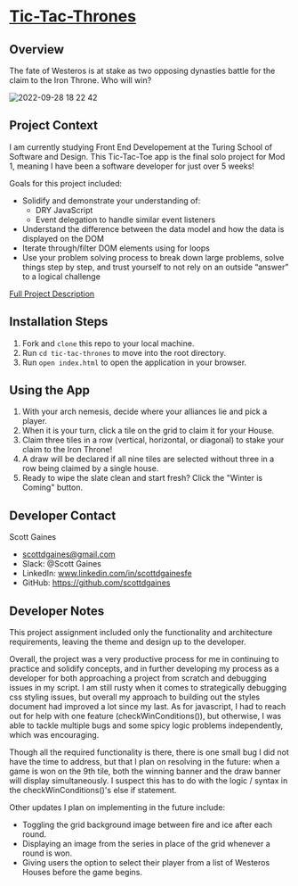 # [Tic-Tac-Thrones](https://scottdgaines.github.io/tic-tac-thrones/)

## Overview

The fate of Westeros is at stake as two opposing dynasties battle for the claim to the Iron Throne. Who will win?

![2022-09-28 18 22 42](https://user-images.githubusercontent.com/103966650/192911489-84f566ca-7537-41cc-ab60-f5dfeb532302.gif)

## Project Context
I am currently studying Front End Developement at the Turing School of Software and Design. This Tic-Tac-Toe app is the final solo project for Mod 1, meaning I have been a software developer for just over 5 weeks!

Goals for this project included:

- Solidify and demonstrate your understanding of:
  - DRY JavaScript
  - Event delegation to handle similar event listeners
- Understand the difference between the data model and how the data is displayed on the DOM
- Iterate through/filter DOM elements using for loops
- Use your problem solving process to break down large problems, solve things step by step, and trust yourself to not rely on an outside “answer” to a logical challenge

[Full Project Description](https://frontend.turing.edu/projects/module-1/tic-tac-toe-solo-v2.html)

## Installation Steps

1. Fork and ```clone``` this repo to your local machine.
2. Run ```cd tic-tac-thrones``` to move into the root directory.
3. Run ```open index.html``` to open the application in your browser.

## Using the App

1. With your arch nemesis, decide where your alliances lie and pick a player.
2. When it is your turn, click a tile on the grid to claim it for your House.
3. Claim three tiles in a row (vertical, horizontal, or diagonal) to stake your claim to the Iron Throne!
4. A draw will be declared if all nine tiles are selected without three in a row being claimed by a single house.
5. Ready to wipe the slate clean and start fresh? Click the "Winter is Coming" button.

## Developer Contact
Scott Gaines
+ scottdgaines@gmail.com
+ Slack: @Scott Gaines
+ LinkedIn: www.linkedin.com/in/scottdgainesfe
+ GitHub: https://github.com/scottdgaines

## Developer Notes

This project assignment included only the functionality and architecture requirements, leaving the theme and design up to the developer.

Overall, the project was a very productive process for me in continuing to practice and solidify concepts, and in further developing my process as a developer for both approaching a project from scratch and debugging issues in my script. I am still rusty when it comes to strategically debugging css styling issues, but overall my approach to building out the styles document had improved a lot since my last. As for javascript, I had to reach out for help with one feature (checkWinConditions()), but otherwise, I was able to tackle multiple bugs and some spicy logic problems independently, which was encouraging.

Though all the required functionality is there, there is one small bug I did not have the time to address, but that I plan on resolving in the future: when a game is won on the 9th tile, both the winning banner and the draw banner will display simultaneously. I suspect this has to do with the logic / syntax in the checkWinConditions()'s else if statement.

Other updates I plan on implementing in the future include:
  * Toggling the grid background image between fire and ice after each round.
  * Displaying an image from the series in place of the grid whenever a round is won.
  * Giving users the option to select their player from a list of Westeros Houses before the game begins.
